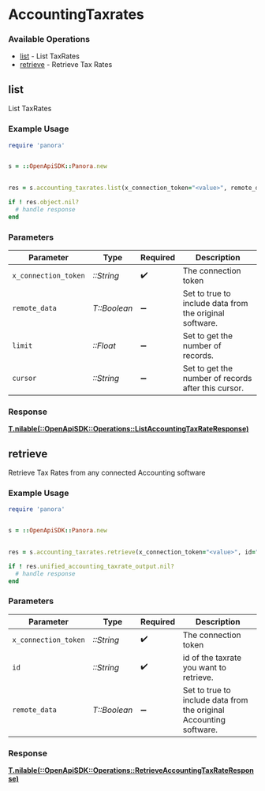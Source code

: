 # AccountingTaxrates


### Available Operations

* [list](#list) - List  TaxRates
* [retrieve](#retrieve) - Retrieve Tax Rates

## list

List  TaxRates

### Example Usage

```ruby
require 'panora'


s = ::OpenApiSDK::Panora.new

    
res = s.accounting_taxrates.list(x_connection_token="<value>", remote_data=false, limit=7685.78, cursor="<value>")

if ! res.object.nil?
  # handle response
end

```

### Parameters

| Parameter                                               | Type                                                    | Required                                                | Description                                             |
| ------------------------------------------------------- | ------------------------------------------------------- | ------------------------------------------------------- | ------------------------------------------------------- |
| `x_connection_token`                                    | *::String*                                              | :heavy_check_mark:                                      | The connection token                                    |
| `remote_data`                                           | *T::Boolean*                                            | :heavy_minus_sign:                                      | Set to true to include data from the original software. |
| `limit`                                                 | *::Float*                                               | :heavy_minus_sign:                                      | Set to get the number of records.                       |
| `cursor`                                                | *::String*                                              | :heavy_minus_sign:                                      | Set to get the number of records after this cursor.     |


### Response

**[T.nilable(::OpenApiSDK::Operations::ListAccountingTaxRateResponse)](../../models/operations/listaccountingtaxrateresponse.md)**


## retrieve

Retrieve Tax Rates from any connected Accounting software

### Example Usage

```ruby
require 'panora'


s = ::OpenApiSDK::Panora.new

    
res = s.accounting_taxrates.retrieve(x_connection_token="<value>", id="<value>", remote_data=false)

if ! res.unified_accounting_taxrate_output.nil?
  # handle response
end

```

### Parameters

| Parameter                                                          | Type                                                               | Required                                                           | Description                                                        |
| ------------------------------------------------------------------ | ------------------------------------------------------------------ | ------------------------------------------------------------------ | ------------------------------------------------------------------ |
| `x_connection_token`                                               | *::String*                                                         | :heavy_check_mark:                                                 | The connection token                                               |
| `id`                                                               | *::String*                                                         | :heavy_check_mark:                                                 | id of the taxrate you want to retrieve.                            |
| `remote_data`                                                      | *T::Boolean*                                                       | :heavy_minus_sign:                                                 | Set to true to include data from the original Accounting software. |


### Response

**[T.nilable(::OpenApiSDK::Operations::RetrieveAccountingTaxRateResponse)](../../models/operations/retrieveaccountingtaxrateresponse.md)**

